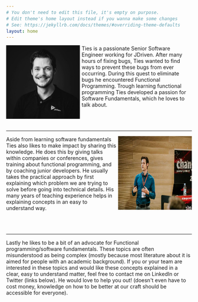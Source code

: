 ```yaml
---
# You don't need to edit this file, it's empty on purpose.
# Edit theme's home layout instead if you wanna make some changes
# See: https://jekyllrb.com/docs/themes/#overriding-theme-defaults
layout: home
---
```

<p>
<img src="assets/img/profile.jpg" style="width:200px;height:200px;float:left;margin-right:5px">
Ties is a passionate Senior Software Engineer working for JDriven. 
After many hours of fixing bugs, Ties wanted to find ways to prevent these bugs from ever occurring.
During this quest to eliminate bugs he encountered Functional Programming. 
Trough learning functional programming Ties developed a passion for Software Fundamentals, which he loves to talk about.
</p>
<br/>
<br/>
<hr/>

<p>
<img src="assets/img/speaking.jpg" style="width:200px;height:200px;float:right;margin-left:5px">
Aside from learning software fundamentals Ties also likes to make impact by sharing this knowledge.
He does this by giving talks within companies or conferences, gives training about functional programming, and by coaching junior developers.
He usually takes the practical approach by first explaining which problem we are trying to solve before going into technical details.
His many years of teaching experience helps in explaining concepts in an easy to understand way.
</p>
<br/>
<br/>
<hr/>
<p>
Lastly he likes to be a bit of an advocate for Functional programming/software fundamentals.
These topics are often misunderstood as being complex (mostly because most literature about it is aimed for people with an academic background).
If you or your team are interested in these topics and would like these concepts explained in a clear, easy to understand matter, feel free to contact me on LinkedIn or Twitter (links below).
He would love to help you out! (doesn't even have to cost money, knowledge on how to be better at our craft should be accessible for everyone).
</p>